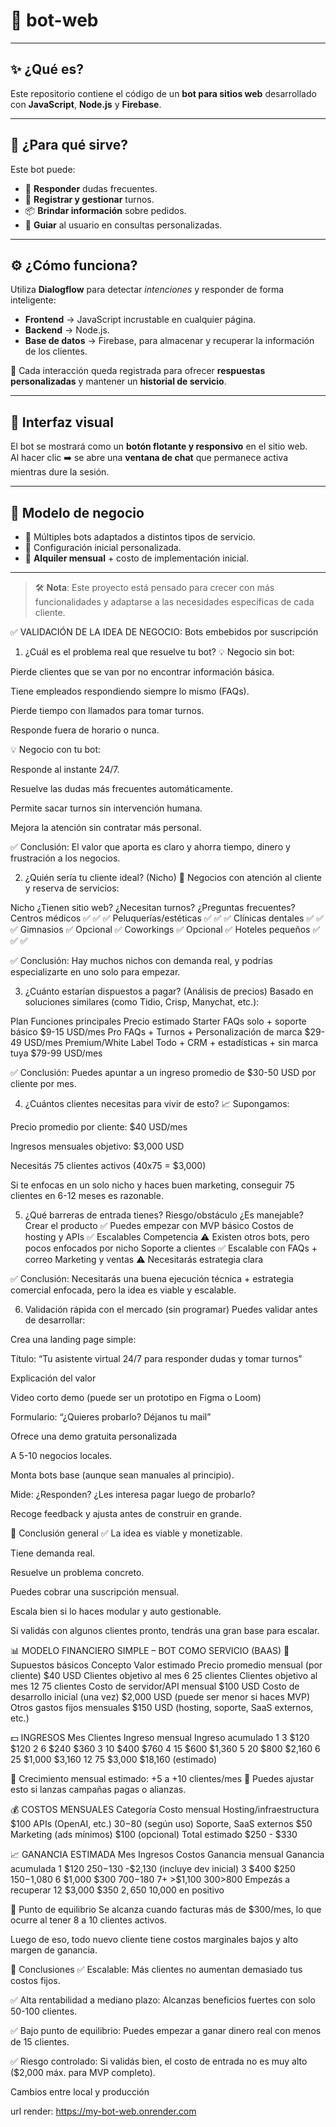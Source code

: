 # 🤖 bot-web  

---

## ✨ ¿Qué es?  
Este repositorio contiene el código de un **bot para sitios web** desarrollado con **JavaScript**, **Node.js** y **Firebase**.  

---

## 🎯 ¿Para qué sirve?  
Este bot puede:  
- 💬 **Responder** dudas frecuentes.  
- 📅 **Registrar y gestionar** turnos.  
- 📦 **Brindar información** sobre pedidos.  
- 🧠 **Guiar** al usuario en consultas personalizadas.  

---

## ⚙️ ¿Cómo funciona?  
Utiliza **Dialogflow** para detectar *intenciones* y responder de forma inteligente:  
- **Frontend** → JavaScript incrustable en cualquier página.  
- **Backend** → Node.js.  
- **Base de datos** → Firebase, para almacenar y recuperar la información de los clientes.  

📌 Cada interacción queda registrada para ofrecer **respuestas personalizadas** y mantener un **historial de servicio**.  

---

## 🎨 Interfaz visual  
El bot se mostrará como un **botón flotante y responsivo** en el sitio web.  
Al hacer clic ➡️ se abre una **ventana de chat** que permanece activa mientras dure la sesión.  

---

## 💼 Modelo de negocio  
- 🔹 Múltiples bots adaptados a distintos tipos de servicio.  
- 🔹 Configuración inicial personalizada.  
- 🔹 **Alquiler mensual** + costo de implementación inicial.  

---

> 🛠 **Nota**: Este proyecto está pensado para crecer con más funcionalidades y adaptarse a las necesidades específicas de cada cliente.


✅ VALIDACIÓN DE LA IDEA DE NEGOCIO: Bots embebidos por suscripción
1. ¿Cuál es el problema real que resuelve tu bot?
💡 Negocio sin bot:

Pierde clientes que se van por no encontrar información básica.

Tiene empleados respondiendo siempre lo mismo (FAQs).

Pierde tiempo con llamados para tomar turnos.

Responde fuera de horario o nunca.

💡 Negocio con tu bot:

Responde al instante 24/7.

Resuelve las dudas más frecuentes automáticamente.

Permite sacar turnos sin intervención humana.

Mejora la atención sin contratar más personal.

✅ Conclusión: El valor que aporta es claro y ahorra tiempo, dinero y frustración a los negocios.

2. ¿Quién sería tu cliente ideal? (Nicho)
💼 Negocios con atención al cliente y reserva de servicios:

Nicho	¿Tienen sitio web?	¿Necesitan turnos?	¿Preguntas frecuentes?
Centros médicos	✅	✅	✅
Peluquerías/estéticas	✅	✅	✅
Clínicas dentales	✅	✅	✅
Gimnasios	✅	Opcional	✅
Coworkings	✅	Opcional	✅
Hoteles pequeños	✅	✅	✅

✅ Conclusión: Hay muchos nichos con demanda real, y podrías especializarte en uno solo para empezar.

3. ¿Cuánto estarían dispuestos a pagar? (Análisis de precios)
Basado en soluciones similares (como Tidio, Crisp, Manychat, etc.):

Plan	Funciones principales	Precio estimado
Starter	FAQs solo + soporte básico	$9-15 USD/mes
Pro	FAQs + Turnos + Personalización de marca	$29-49 USD/mes
Premium/White Label	Todo + CRM + estadísticas + sin marca tuya	$79-99 USD/mes

✅ Conclusión: Puedes apuntar a un ingreso promedio de $30-50 USD por cliente por mes.

4. ¿Cuántos clientes necesitas para vivir de esto?
📈 Supongamos:

Precio promedio por cliente: $40 USD/mes

Ingresos mensuales objetivo: $3,000 USD

Necesitás 75 clientes activos (40x75 = $3,000)

Si te enfocas en un solo nicho y haces buen marketing, conseguir 75 clientes en 6-12 meses es razonable.

5. ¿Qué barreras de entrada tienes?
Riesgo/obstáculo	¿Es manejable?
Crear el producto	✅ Puedes empezar con MVP básico
Costos de hosting y APIs	✅ Escalables
Competencia	⚠️ Existen otros bots, pero pocos enfocados por nicho
Soporte a clientes	✅ Escalable con FAQs + correo
Marketing y ventas	⚠️ Necesitarás estrategia clara

✅ Conclusión: Necesitarás una buena ejecución técnica + estrategia comercial enfocada, pero la idea es viable y escalable.

6. Validación rápida con el mercado (sin programar)
Puedes validar antes de desarrollar:

Crea una landing page simple:

Título: “Tu asistente virtual 24/7 para responder dudas y tomar turnos”

Explicación del valor

Video corto demo (puede ser un prototipo en Figma o Loom)

Formulario: “¿Quieres probarlo? Déjanos tu mail”

Ofrece una demo gratuita personalizada

A 5-10 negocios locales.

Monta bots base (aunque sean manuales al principio).

Mide: ¿Responden? ¿Les interesa pagar luego de probarlo?

Recoge feedback y ajusta antes de construir en grande.

📌 Conclusión general
✅ La idea es viable y monetizable.

Tiene demanda real.

Resuelve un problema concreto.

Puedes cobrar una suscripción mensual.

Escala bien si lo haces modular y auto gestionable.

Si validás con algunos clientes pronto, tendrás una gran base para escalar.

📊 MODELO FINANCIERO SIMPLE – BOT COMO SERVICIO (BAAS)
🎯 Supuestos básicos
Concepto	Valor estimado
Precio promedio mensual (por cliente)	$40 USD
Clientes objetivo al mes 6	25 clientes
Clientes objetivo al mes 12	75 clientes
Costo de servidor/API mensual	$100 USD
Costo de desarrollo inicial (una vez)	$2,000 USD (puede ser menor si haces MVP)
Otros gastos fijos mensuales	$150 USD (hosting, soporte, SaaS externos, etc.)

💵 INGRESOS
Mes	Clientes	Ingreso mensual	Ingreso acumulado
1	3	$120	$120
2	6	$240	$360
3	10	$400	$760
4	15	$600	$1,360
5	20	$800	$2,160
6	25	$1,000	$3,160
12	75	$3,000	$18,160 (estimado)

🔹 Crecimiento mensual estimado: +5 a +10 clientes/mes
🔹 Puedes ajustar esto si lanzas campañas pagas o alianzas.

💰 COSTOS MENSUALES
Categoría	Costo mensual
Hosting/infraestructura	$100
APIs (OpenAI, etc.)	$30-$80 (según uso)
Soporte, SaaS externos	$50
Marketing (ads mínimos)	$100 (opcional)
Total estimado	$250 - $330

📈 GANANCIA ESTIMADA
Mes	Ingresos	Costos	Ganancia mensual	Ganancia acumulada
1	$120	$250	-$130	-$2,130 (incluye dev inicial)
3	$400	$250	$150	-$1,080
6	$1,000	$300	$700	-$180
7+	>$1,100	$300	>$800	Empezás a recuperar
12	$3,000	$350	$2,650	~$10,000 en positivo

🚀 Punto de equilibrio
Se alcanza cuando facturas más de $300/mes, lo que ocurre al tener 8 a 10 clientes activos.

Luego de eso, todo nuevo cliente tiene costos marginales bajos y alto margen de ganancia.

📌 Conclusiones
✅ Escalable: Más clientes no aumentan demasiado tus costos fijos.

✅ Alta rentabilidad a mediano plazo: Alcanzas beneficios fuertes con solo 50-100 clientes.

✅ Bajo punto de equilibrio: Puedes empezar a ganar dinero real con menos de 15 clientes.

✅ Riesgo controlado: Si validás bien, el costo de entrada no es muy alto ($2,000 máx. para MVP completo).

Cambios entre local y producción

url render: https://my-bot-web.onrender.com